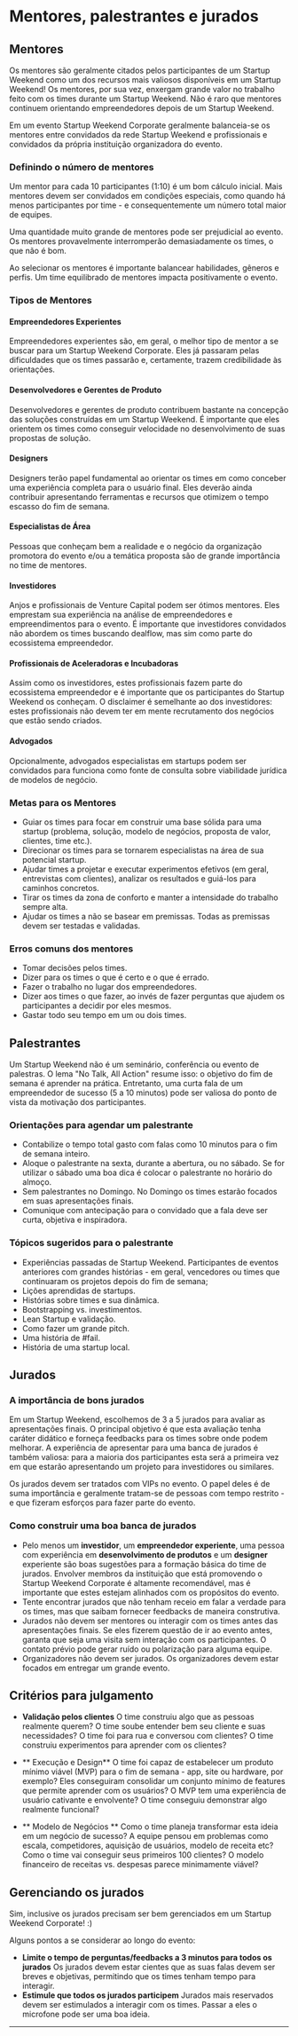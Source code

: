 Mentores, palestrantes e jurados
=======

## Mentores
Os mentores são geralmente citados pelos participantes de um Startup Weekend como um dos recursos mais valiosos disponíveis em um Startup Weekend! Os mentores, por sua vez, enxergam grande valor no trabalho feito com os times durante um Startup Weekend. Não é raro que mentores continuem orientando empreendedores depois de um Startup Weekend.

Em um evento Startup Weekend Corporate geralmente balanceia-se os mentores entre convidados da rede Startup Weekend e profissionais e convidados da própria instituição organizadora do evento.

### Definindo o número de mentores
Um mentor para cada 10 participantes (1:10) é um bom cálculo inicial. Mais mentores devem ser convidados em condições especiais, como quando há menos participantes por time - e consequentemente um número total maior de equipes.

Uma quantidade muito grande de mentores pode ser prejudicial ao evento. Os mentores provavelmente interromperão demasiadamente os times, o que não é bom.

Ao selecionar os mentores é importante balancear habilidades, gêneros e perfis. Um time equilibrado de mentores impacta positivamente o evento.

### Tipos de Mentores
#### Empreendedores Experientes
Empreendedores experientes são, em geral, o melhor tipo de mentor a se buscar para um Startup Weekend Corporate. Eles já passaram pelas dificuldades que os times passarão e, certamente, trazem credibilidade às orientações.

#### Desenvolvedores e Gerentes de Produto
Desenvolvedores e gerentes de produto contribuem bastante na concepção das soluções construídas em um Startup Weekend. É importante que eles orientem os times como conseguir velocidade no desenvolvimento de suas propostas de solução.

#### Designers
Designers terão papel fundamental ao orientar os times em como conceber uma experiência completa para o usuário final. Eles deverão ainda contribuir apresentando ferramentas e recursos que otimizem o tempo escasso do fim de semana.

#### Especialistas de Área
Pessoas que conheçam bem a realidade e o negócio da organização promotora do evento e/ou a temática proposta são de grande importância no time de mentores.  

#### Investidores
Anjos e profissionais de Venture Capital podem ser ótimos mentores. Eles emprestam sua experiência na análise de empreendedores e empreendimentos para o evento. É importante que investidores convidados não abordem os times buscando dealflow, mas sim como parte do ecossistema empreendedor.

#### Profissionais de Aceleradoras e Incubadoras
Assim como os investidores, estes profissionais fazem parte do ecossistema empreendedor e é importante que os participantes do Startup Weekend os conheçam. O disclaimer é semelhante ao dos investidores: estes profissionais não devem ter em mente recrutamento dos negócios que estão sendo criados.

#### Advogados
Opcionalmente, advogados especialistas em startups podem ser convidados para funciona como fonte de consulta sobre viabilidade jurídica de modelos de negócio.

### Metas para os Mentores
* Guiar os times para focar em construir uma base sólida para uma startup (problema, solução, modelo de negócios, proposta de valor, clientes, time etc.).
* Direcionar os times para se tornarem especialistas na área de sua potencial startup.
* Ajudar times a projetar e executar experimentos efetivos (em geral, entrevistas com clientes), analizar os resultados e guiá-los para caminhos concretos.
* Tirar os times da zona de conforto e manter a intensidade do trabalho sempre alta.
* Ajudar os times a não se basear em premissas. Todas as premissas devem ser testadas e validadas.

### Erros comuns dos mentores
* Tomar decisões pelos times.
* Dizer para os times o que é certo e o que é errado.
* Fazer o trabalho no lugar dos empreendedores.
* Dizer aos times o que fazer, ao invés de fazer perguntas que ajudem os participantes a decidir por eles mesmos.
* Gastar todo seu tempo em um ou dois times.

## Palestrantes
Um Startup Weekend não é um seminário, conferência ou evento de palestras. O lema "No Talk, All Action" resume isso: o objetivo do fim de semana é aprender na prática. Entretanto, uma curta fala de um empreendedor de sucesso (5 a 10 minutos) pode ser valiosa do ponto de vista da motivação dos participantes.

### Orientações para agendar um palestrante
* Contabilize o tempo total gasto com falas como 10 minutos para o fim de semana inteiro. 
* Aloque o palestrante na sexta, durante a abertura, ou no sábado. Se for utilizar o sábado uma boa dica é colocar o palestrante no horário do almoço. 
* Sem palestrantes no Domingo. No Domingo os times estarão focados em suas apresentações finais.
* Comunique com antecipação para o convidado que a fala deve ser curta, objetiva e inspiradora.


### Tópicos sugeridos para o palestrante
* Experiências passadas de Startup Weekend. Participantes de eventos anteriores com grandes histórias - em geral, vencedores ou times que continuaram os projetos depois do fim de semana;
* Lições aprendidas de startups.
* Histórias sobre times e sua dinâmica.
* Bootstrapping vs. investimentos.
* Lean Startup e validação.
* Como fazer um grande pitch.
* Uma história de #fail.
* História de uma startup local.

## Jurados
### A importância de bons jurados
Em um Startup Weekend, escolhemos de 3 a 5 jurados para avaliar as apresentações finais. O principal objetivo é que esta avaliação tenha caráter didático e forneça feedbacks para os times sobre onde podem melhorar. A experiência de apresentar para uma banca de jurados é também valiosa: para a maioria dos participantes esta será a primeira vez em que estarão apresentando um projeto para investidores ou similares.

Os jurados devem ser tratados com VIPs no evento. O papel deles é de suma importância e geralmente tratam-se de pessoas com tempo restrito - e que fizeram esforços para fazer parte do evento.

### Como construir uma boa banca de jurados
* Pelo menos um **investidor**, um **empreendedor experiente**, uma pessoa com experiência em **desenvolvimento de produtos** e um **designer** experiente são boas sugestões para a formação básica do time de jurados. Envolver membros da instituição que está promovendo o Startup Weekend Corporate é altamente recomendável, mas é importante que estes estejam alinhados com os propósitos do evento.
* Tente encontrar jurados que não tenham receio em falar a verdade para os times, mas que saibam fornecer feedbacks de maneira construtiva.
* Jurados não devem ser mentores ou interagir com os times antes das apresentações finais. Se eles fizerem questão de ir ao evento antes, garanta que seja uma visita sem interação com os participantes. O contato prévio pode gerar ruído ou polarização para alguma equipe.
* Organizadores não devem ser jurados. Os organizadores devem estar focados em entregar um grande evento.

## Critérios para julgamento
* **Validação pelos clientes**
O time construiu algo que as pessoas realmente querem? O time soube entender bem seu cliente e suas necessidades? O time foi para rua e conversou com clientes? O time construiu experimentos para aprender com os clientes?

* ** Execução e Design**
O time foi capaz de estabelecer um produto mínimo viável (MVP) para o fim de semana - app, site ou hardware, por exemplo? Eles conseguiram consolidar um conjunto mínimo de features que permite aprender com os usuários? O MVP tem uma experiência de usuário cativante e envolvente? O time conseguiu demonstrar algo realmente funcional? 

* ** Modelo de Negócios **
Como o time planeja transformar esta ideia em um negócio de sucesso? A equipe pensou em problemas como escala, competidores, aquisição de usuários, modelo de receita etc? Como o time vai conseguir seus primeiros 100 clientes? O modelo financeiro de receitas vs. despesas parece minimamente viável?

## Gerenciando os jurados
Sim, inclusive os jurados precisam ser bem gerenciados em um Startup Weekend Corporate! :)

Alguns pontos a se considerar ao longo do evento:

* **Limite o tempo de perguntas/feedbacks a 3 minutos para todos os jurados**
Os jurados devem estar cientes que as suas falas devem ser breves e objetivas, permitindo que os times tenham tempo para interagir.
* **Estimule que todos os jurados participem**
Jurados mais reservados devem ser estimulados a interagir com os times. Passar a eles o microfone pode ser uma boa ideia.
* ** **
